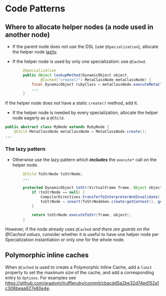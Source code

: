 # Code Patterns

## Where to allocate helper nodes (a node used in another node)

* If the parent node does not use the DSL (use `@Specialization`), allocate the helper node [lazily](#the-lazy-pattern).

* If the helper node is used by only one specialization: use `@Cached`.
```java
        @Specialization
        public Object lookupMethod(DynamicObject object,
                @Cached("create()") MetaClassNode metaClassNode) {
            final DynamicObject rubyClass = metaClassNode.executeMetaClass(object);
            ...
        }
```
If the helper node does not have a static `create()` method, add it.

* If the helper node is needed by every specialization, allocate the helper node eagerly as a `@Child`.
```java
public abstract class MyNode extends RubyNode {
    @Child MetaClassNode metaClassNode = MetaClassNode.create();
...
```

### The lazy pattern

* Otherwise use the lazy pattern which __*includes*__ the `execute*` call on the helper node.
```java
        @Child ToStrNode toStrNode;
        ...

        protected DynamicObject toStr(VirtualFrame frame, Object object) {
            if (toStrNode == null) {
                CompilerDirectives.transferToInterpreterAndInvalidate();
                toStrNode = insert(ToStrNodeGen.create(getContext(), getSourceSection(), null));
            }

            return toStrNode.executeToStr(frame, object);
        }
```

However, if the node already uses `@Cached` *and there are guards on the @Cached values*,
consider whether it is useful to have one helper node per Specialization instantiation or only one for the whole node.

## Polymorphic inline caches

When `@Cached` is used to create a Polymorphic Inline Cache, add a `limit` property to set the maximum size of the cache, and add a corresponding entry to `Options`. For examples see https://github.com/graalvm/truffleruby/commit/cbacdd5a2be32d74ed152a1c306beaa927e80e4e.
